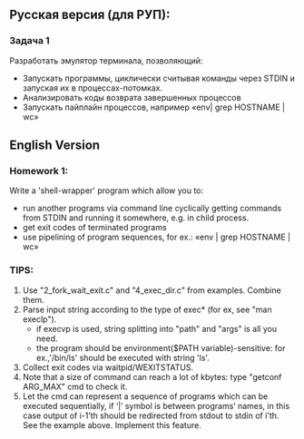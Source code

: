 ## Русская версия (для РУП):
### Задача 1
Разработать эмулятор терминала, позволяющий:
- Запускать программы, циклически считывая команды через STDIN и запуская их в процессах-потомках.
- Анализировать коды возврата завершенных процессов
- Запускать пайплайн процессов, например «env| grep HOSTNAME | wc»

## English Version

### Homework 1: 
  Write a 'shell-wrapper' program which allow you to:
- run another programs via command line cyclically getting commands from STDIN and running it somewhere, e.g. in child process.
- get exit codes of terminated programs
- use pipelining of program sequences, for ex.: «env | grep HOSTNAME | wc»
### TIPS:
1. Use "2_fork_wait_exit.c" and "4_exec_dir.c" from examples. Combine them.
2. Parse input string according to the type of exec* (for ex, see "man execlp").
   - if execvp is used, string splitting into "path" and "args" is all you need.
   - the program should be environment($PATH variable)-sensitive: for ex.,'/bin/ls' should be executed with string 'ls'. 
3. Collect exit codes via waitpid/WEXITSTATUS.
4. Note that a size of command can reach a lot of kbytes: type "getconf ARG_MAX" cmd to check it.
5. Let the cmd can represent a sequence of programs which can be executed sequentially, if ‘|’ symbol is between programs’ names, 
in this case output of i-1’th should be redirected from stdout to stdin of i'th. See the example above. Implement this feature. 
